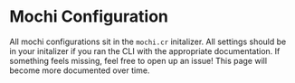 # Mochi Configuration

All mochi configurations sit in the `mochi.cr` initalizer. All settings should be in your initalizer if you ran the CLI with the appropriate documentation. If something feels missing, feel free to open up an issue! This page will become more documented over time.